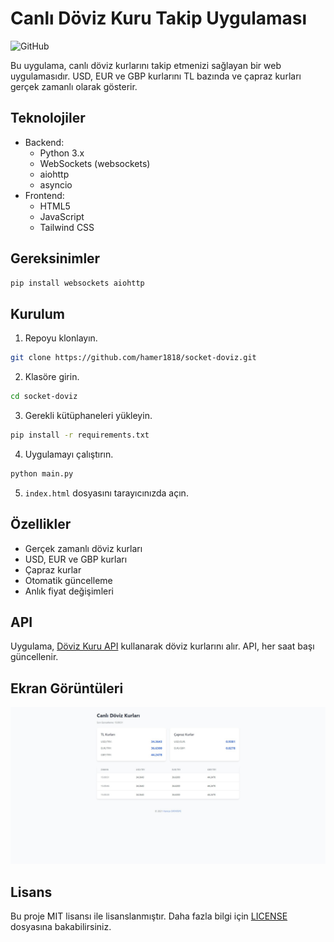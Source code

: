 # Canlı Döviz Kuru Takip Uygulaması

![GitHub](https://img.shields.io/github/license/hamer1818/socket-doviz)

Bu uygulama, canlı döviz kurlarını takip etmenizi sağlayan bir web uygulamasıdır. USD, EUR ve GBP kurlarını TL bazında ve çapraz kurları gerçek zamanlı olarak gösterir.

## Teknolojiler

- Backend:
  - Python 3.x
  - WebSockets (websockets)
  - aiohttp
  - asyncio
- Frontend:
  - HTML5
  - JavaScript
  - Tailwind CSS

## Gereksinimler

```bash
pip install websockets aiohttp
```
## Kurulum
1. Repoyu klonlayın.
```bash
git clone https://github.com/hamer1818/socket-doviz.git
```
2. Klasöre girin.
```bash
cd socket-doviz
```
3. Gerekli kütüphaneleri yükleyin.
```bash
pip install -r requirements.txt
```
4. Uygulamayı çalıştırın.
```bash
python main.py
```
5. `index.html` dosyasını tarayıcınızda açın.

## Özellikler
- Gerçek zamanlı döviz kurları
- USD, EUR ve GBP kurları
- Çapraz kurlar
- Otomatik güncelleme
- Anlık fiyat değişimleri

## API
Uygulama, [Döviz Kuru API](https://exchangeratesapi.io/) kullanarak döviz kurlarını alır. API, her saat başı güncellenir.

## Ekran Görüntüleri
![Ekran Görüntüsü](images/doviz.jpeg)

## Lisans
Bu proje MIT lisansı ile lisanslanmıştır. Daha fazla bilgi için [LICENSE](LICENSE) dosyasına bakabilirsiniz.